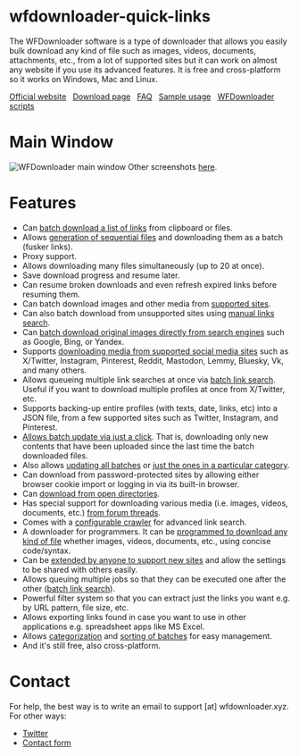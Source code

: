 # wfdownloader-quick-links
The WFDownloader software is a type of downloader that allows you easily bulk download any kind of file such as images, videos, documents, attachments, etc., from a lot of supported sites but it can work on almost any website if you use its advanced features. It is free and cross-platform so it works on Windows, Mac and Linux.

[Official website](https://www.wfdownloader.xyz/)&nbsp;&nbsp;
[Download page](https://www.wfdownloader.xyz/download)&nbsp;&nbsp;
[FAQ](https://www.wfdownloader.xyz/faq)&nbsp;&nbsp;
[Sample usage](https://www.youtube.com/watch?v=TYXmSEyHGA0)&nbsp;&nbsp;
[WFDownloader scripts](https://github.com/notarom/wfdownloader-script)

# Main Window
![WFDownloader main window](https://www.wfdownloader.xyz/images/screenshots/wfdownloader_app_main_window_900px_v4.png)
Other screenshots [here](https://www.wfdownloader.xyz/features).

# Features
-   Can  [batch download a list of links](https://www.wfdownloader.xyz/blog/how-to-batch-download-a-list-of-urls)  from clipboard or files.
-   Allows  [generation of sequential files](https://www.wfdownloader.xyz/tutorial/how-to-add-batch-download-for-items-with-similar-patterns)  and downloading them as a batch (fusker links).
-   Proxy support.
-   Allows downloading many files simultaneously (up to 20 at once).
-   Save download progress and resume later.
-   Can resume broken downloads and even refresh expired links before resuming them.
-   Can batch download images and other media from  [supported sites](https://www.wfdownloader.xyz/faq#supported_sites).
-   Can also batch download from unsupported sites using  [manual links search](https://www.wfdownloader.xyz/tutorial/using-manual-search-option-to-download-from-unsupported-sites).
-   Can [batch download original images directly from search engines](https://www.wfdownloader.xyz/blog/how-to-bulk-download-images-from-google-and-bing-search-engines) such as Google, Bing, or Yandex.
-   Supports  [downloading media from supported social media sites](https://www.youtube.com/watch?v=TYXmSEyHGA0)  such as X/Twitter, Instagram, Pinterest, Reddit, Mastodon, Lemmy, Bluesky, Vk, and many others.
-   Allows queueing multiple link searches at once via [batch link search](https://www.wfdownloader.xyz/blog/batch-link-search-how-to-queue-multiple-link-extractions-at-once). Useful if you want to download multiple profiles at once from X/Twitter, etc.
-   Supports backing-up entire profiles (with texts, date, links, etc) into a JSON file, from a few supported sites such as Twitter, Instagram, and Pinterest.
-   [Allows batch update via just a click](https://www.wfdownloader.xyz/blog_images/wfdownloader_app_update_current_batch_annotated.png). That is, downloading only new contents that have been uploaded since the last time the batch downloaded files.
-   Also allows [updating all batches](https://www.wfdownloader.xyz/blog_images/running_or_updating_all_batches_preview.png) or [just the ones in a particular category](https://www.wfdownloader.xyz/blog_images/run_only_batches_in_a_category.png).
-   Can download from password-protected sites by allowing either browser cookie import or logging in via its built-in browser.
-   Can  [download from open directories](https://www.youtube.com/watch?v=EKHSFIkhato).
-   Has special support for downloading various media (i.e. images, videos, documents, etc.)  [from forum threads](https://www.youtube.com/watch?v=jEhbziYlQy8).
-   Comes with a  [configurable crawler](https://www.youtube.com/watch?v=fwpGVVHpErE)  for advanced link search.
-   A downloader for programmers. It can be  [programmed to download any kind of file](https://www.reddit.com/user/wfdownloader/comments/uuab6w/how_to_program_wfdownloader_app/)  whether images, videos, documents, etc., using concise code/syntax.
-   Can be [extended by anyone to support new sites](https://imgur.com/a/how-to-export-wfdownloader-app-setting-forum-crawler-programmable-mode-xfRP34K) and allow the settings to be shared with others easily.
-   Allows queuing multiple jobs so that they can be executed one after the other ([batch link search](https://www.wfdownloader.xyz/blog/batch-link-search-how-to-queue-multiple-link-extractions-at-once)).
-   Powerful filter system so that you can extract just the links you want e.g. by URL pattern, file size, etc.
-   Allows exporting links found in case you want to use in other applications e.g. spreadsheet apps like MS Excel.
-   Allows [categorization](https://www.wfdownloader.xyz/blog_images/multiple_layers_of_batch_categories.png) and [sorting of batches](https://www.wfdownloader.xyz/blog_images/sorting_of_batches_in_wfdownloader_app.png) for easy management.
- And it's still free, also cross-platform.

# Contact
For help, the best way is to write an email to support [at] wfdownloader.xyz. For other ways:
- [Twitter](https://twitter.com/wfdownloader)
- [Contact form](https://www.wfdownloader.xyz/contact)
